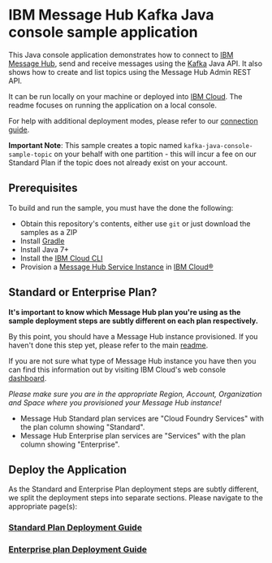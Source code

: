 # IBM Message Hub Kafka Java console sample application
This Java console application demonstrates how to connect to [IBM Message Hub](https://console.ng.bluemix.net/docs/services/MessageHub/index.html), send and receive messages using the [Kafka](https://kafka.apache.org) Java API. It also shows how to create and list topics using the Message Hub Admin REST API.

It can be run locally on your machine or deployed into [IBM Cloud](https://console.ng.bluemix.net/). The readme focuses on running the application on a local console.

For help with additional deployment modes, please refer to our [connection guide](https://console.stage1.bluemix.net/docs/services/MessageHub/messagehub127.html#connect_messagehub).

__Important Note__: This sample creates a topic named `kafka-java-console-sample-topic` on your behalf with one partition - this will incur a fee on our Standard Plan if the topic does not already exist on your account.

## Prerequisites
To build and run the sample, you must have the done the following:

* Obtain this repository's contents, either use `git` or just download the samples as a ZIP
* Install [Gradle](https://gradle.org/)
* Install Java 7+
* Install the [IBM Cloud CLI](https://console.bluemix.net/docs/cli/reference/bluemix_cli/download_cli.html)
* Provision a [Message Hub Service Instance](https://console.ng.bluemix.net/catalog/services/message-hub/) in [IBM Cloud®](https://console.ng.bluemix.net/)

## Standard or Enterprise Plan?

**It's important to know which Message Hub plan you're using as the sample deployment steps are subtly different on each plan respectively.**

By this point, you should have a Message Hub instance provisioned. If you haven't done this step yet, please refer to the main [readme](/README.md).

If you are not sure what type of Message Hub instance you have then you can find this information out by visiting IBM Cloud's web console [dashboard](https://console.bluemix.net/dashboard).

*Please make sure you are in the appropriate Region, Account, Organization and Space where you provisioned your Message Hub instance!*

* Message Hub Standard plan services are "Cloud Foundry Services" with the plan column showing "Standard".
* Message Hub Enterprise plan services are "Services" with the plan column showing "Enterprise".


## Deploy the Application

As the Standard and Enterprise Plan deployment steps are subtly different, we split the deployment steps into separate sections. Please navigate to the appropriate page(s):

### [Standard Plan Deployment Guide](./standard_plan.md)

### [Enterprise plan Deployment Guide](./enterprise_plan.md)
